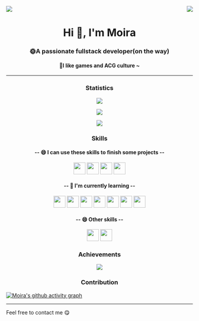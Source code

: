 <!--
**MoiraDust/MoiraDust** is a ✨ _special_ ✨ repository because its `README.md` (this file) appears on your GitHub profile.

Here are some ideas to get you started:

- 🔭 I’m currently working on ...
- 🌱 I’m currently learning ...
- 👯 I’m looking to collaborate on ...
- 🤔 I’m looking for help with ...
- 💬 Ask me about ...
- 📫 How to reach me: ...
- 😄 Pronouns: ...
- ⚡ Fun fact: ...
-->
<p>
  <a href="https://count.getloli.com/"><img src="https://count.getloli.com/get/@:MoiraDst"></a>
  <img src="https://weather-icon.journeyad.repl.co/@sydney?v=1" align="right">
</p>
<h1 align="center">Hi 👋, I'm Moira</h1>
<h3 align="center">🌞A passionate fullstack developer(on the way)</h3>
<h4 align="center">🎨I like games and ACG culture ~</h4>
<hr />
<h3 align="center">Statistics</h3>

<p align="center">
  <img alig src="https://bad-apple-github-readme.vercel.app/api?show_bg=1&username=moiradust" />
</p>
  
<p align="center">
  <img alig src="https://github-readme-stats.vercel.app/api/top-langs/?username=moiradust&layout=compact" />
</p>
 
<p align="center">
  <img alig src="https://github-readme-stats.vercel.app/api/wakatime?username=moiradust" />
</p>
  
<h3 align="center">Skills</h3>
<h4 align = "center"> -- 😄 I can use these skills to finish some projects --</h4>
<div align = "center">
<img height="32" width="32" src="https://cdn.jsdelivr.net/npm/simple-icons@v6/icons/react.svg" />
<img height="32" width="32" src="https://cdn.jsdelivr.net/npm/simple-icons@v6/icons/nodedotjs.svg" />
<img height="32" width="32" src="https://cdn.jsdelivr.net/npm/simple-icons@v6/icons/mysql.svg" />
<img height="32" width="32" src="https://cdn.jsdelivr.net/npm/simple-icons@v6/icons/mongodb.svg" /></div>
<h4 align = "center"> -- 🌱 I'm currently learning --</h4>
<div align = "center">
<img height="32" width="32" src="https://cdn.jsdelivr.net/npm/simple-icons@v6/icons/react.svg" />
<img height="32" width="32" src="https://cdn.jsdelivr.net/npm/simple-icons@v6/icons/html5.svg" />
<img height="32" width="32" src="https://cdn.jsdelivr.net/npm/simple-icons@v6/icons/css3.svg" />
  <img height="32" width="32" src="https://cdn.jsdelivr.net/npm/simple-icons@v6/icons/webpack.svg" />
<img height="32" width="32" src="https://cdn.jsdelivr.net/npm/simple-icons@v6/icons/javascript.svg" />
<img height="32" width="32" src="https://cdn.jsdelivr.net/npm/simple-icons@v6/icons/spring.svg" />
<img height="32" width="32" src="https://cdn.jsdelivr.net/npm/simple-icons@v6/icons/macos.svg" />
</div>
<h4 align = "center"> -- 😄 Other skills --</h4>
<div align = "center">
<img height="32" width="32" src="https://cdn.jsdelivr.net/npm/simple-icons@v6/icons/github.svg" />
<img height="32" width="32" src="https://cdn.jsdelivr.net/npm/simple-icons@v6/icons/markdown.svg" />
</div>

<h3 align="center">Achievements</h3>

<p align="center">
  <img alig src="https://github-profile-trophy.vercel.app/?username=moiradust&theme=onedark" />
</p>

<h3 align="center">Contribution</h3>

[![Moira's github activity graph](https://activity-graph.herokuapp.com/graph?username=moiradust&theme=react-dark)](https://github.com/moiradust/github-readme-activity-graph)


<hr />
Feel free to contact me 😋
